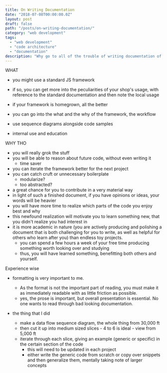 ```yaml
---
title: On Writing Documentation
date: "2018-07-08T00:00:00.0Z"
layout: post
draft: false
path: "/posts/on-writing-documentation/"
category: "web development"
tags:
  - "web development"
  - "code architecture"
  - "documentation"
description: "Why go to all of the trouble of writing documentation of your company framework?"
---
```


WHAT
- you might use a standard JS framework
- if so, you can get more into the peculiarities of your shop's usage, with reference to the standard documentation and then note the local usage

- if your framework is homegrown, all the better
- you can go into the what and the why of the framework, the workflow

- use sequence diagrams alongside code samples
- internal use and education

WHY THO
- you will really grok the stuff
- you will be able to reason about future code, without even writing it
    - time saver
- you can iterate the framework better for the next project
- you can catch cruft or unnecessary boilerplate
    - modularize?
    - too abstracted?
- a great chance for you to contribute in a very material way
- in light of such a finished document, if you have opinions or ideas, your words will be heavier
- you will have more time to realize which parts of the code you enjoy best and why
- this newfound realization will motivate you to learn something new, that you didn't realize you had interest in
- it is more academic in nature (you are actively producing and polishing a document that is both challenging for you to write, as well as helpful for others who learn after you) than endless toy projects.
    - you can spend a few hours a week of your free time producing something worth looking over and studying
    - thus, you will have learned something, benefitting both others and yourself. 


Experience wise
- formatting is very important to me. 
    - As the format is not the important part of reading, you must make it as immediately readable with as little friction as possible.
    - yes, the prose is important, but overall presentation is essential. No one wants to read through bad looking documentation.

- the thing that I did
    - make a data flow sequence diagram, the whole thing from 30,000 ft
    - then cut it up into medium sized slices - 4 to 6 is ideal - view from 5,000 ft
    - iterate through each slice, giving an example (generic or specific) in the certain section of the code
        - this will need to be updated in each project
        - either write the generic code from scratch or copy over snippets and then generalize them, mentally taking note of larger concepts
